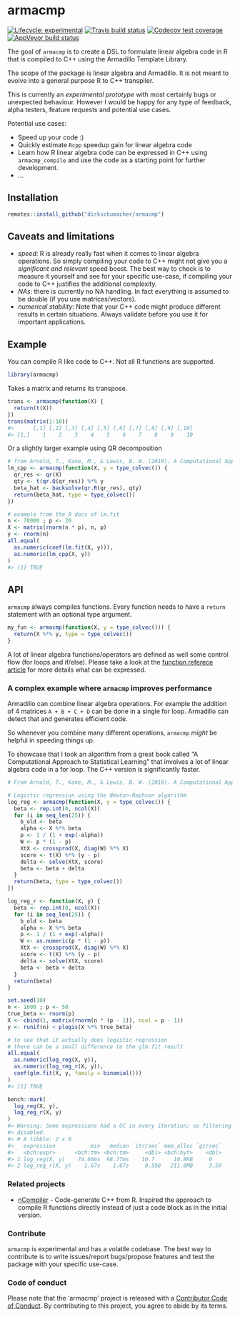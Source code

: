 
<!-- README.md is generated from README.Rmd. Please edit that file -->

# armacmp

<!-- badges: start -->

[![Lifecycle:
experimental](https://img.shields.io/badge/lifecycle-experimental-orange.svg)](https://www.tidyverse.org/lifecycle/#experimental)
[![Travis build
status](https://travis-ci.org/dirkschumacher/armacmp.svg?branch=master)](https://travis-ci.org/dirkschumacher/armacmp)
[![Codecov test
coverage](https://codecov.io/gh/dirkschumacher/armacmp/branch/master/graph/badge.svg)](https://codecov.io/gh/dirkschumacher/armacmp?branch=master)
[![AppVeyor build
status](https://ci.appveyor.com/api/projects/status/github/dirkschumacher/armacmp?branch=master&svg=true)](https://ci.appveyor.com/project/dirkschumacher/armacmp)
<!-- badges: end -->

The goal of `armacmp` is to create a DSL to formulate linear algebra
code in R that is compiled to C++ using the Armadillo Template Library.

The scope of the package is linear algebra and Armadillo. It is not
meant to evolve into a general purpose R to C++ transpiler.

This is currently an *experimental prototype* with most certainly bugs
or unexpected behaviour. However I would be happy for any type of
feedback, alpha testers, feature requests and potential use cases.

Potential use cases:

  - Speed up your code :)
  - Quickly estimate `Rcpp` speedup gain for linear algebra code
  - Learn how R linear algebra code can be expressed in C++ using
    `armacmp_compile` and use the code as a starting point for further
    development.
  - …

## Installation

``` r
remotes::install_github("dirkschumacher/armacmp")
```

## Caveats and limitations

  - *speed*: R is already really fast when it comes to linear algebra
    operations. So simply compiling your code to C++ might not give you
    a *significant and relevant* speed boost. The best way to check is
    to measure it yourself and see for your specific use-case, if
    compiling your code to C++ justifies the additional complexity.
  - *NAs*: there is currently no NA handling. In fact everything is
    assumed to be double (if you use matrices/vectors).
  - *numerical stability*: Note that your C++ code might produce
    different results in certain situations. Always validate before you
    use it for important applications.

## Example

You can compile R like code to C++. Not all R functions are supported.

``` r
library(armacmp)
```

Takes a matrix and returns its transpose.

``` r
trans <- armacmp(function(X) {
  return(t(X))
})
trans(matrix(1:10))
#>      [,1] [,2] [,3] [,4] [,5] [,6] [,7] [,8] [,9] [,10]
#> [1,]    1    2    3    4    5    6    7    8    9    10
```

Or a slightly larger example using QR decomposition

``` r
# from Arnold, T., Kane, M., & Lewis, B. W. (2019). A Computational Approach to Statistical Learning. CRC Press.
lm_cpp <- armacmp(function(X, y = type_colvec()) {
  qr_res <- qr(X)
  qty <- t(qr.Q(qr_res)) %*% y
  beta_hat <- backsolve(qr.R(qr_res), qty)
  return(beta_hat, type = type_colvec())
})

# example from the R docs of lm.fit
n <- 70000 ; p <- 20
X <- matrix(rnorm(n * p), n, p) 
y <- rnorm(n)
all.equal(
  as.numeric(coef(lm.fit(X, y))),
  as.numeric(lm_cpp(X, y))
)
#> [1] TRUE
```

## API

`armacmp` always compiles functions. Every function needs to have a
`return` statement with an optional type argument.

``` r
my_fun <- armacmp(function(X, y = type_colvec())) {
  return(X %*% y, type = type_colvec())
}
```

A lot of linear algebra functions/operators are defined as well some
control flow (for loops and if/else). Please take a look at the
[function referece
article](https://dirkschumacher.github.io/armacmp/articles/function-reference.html)
for more details what can be expressed.

### A complex example where `armacmp` improves performance

Armadillo can combine linear algebra operations. For example the
addition of 4 matrices `A + B + C + D` can be done in a single for loop.
Armadillo can detect that and generates efficient code.

So whenever you combine many different operations, `armacmp` *might* be
helpful in speeding things up.

To showcase that I took an algorithm from a great book called “A
Computational Approach to Statistical Learning” that involves a lot of
linear algebra code in a for loop. The C++ version is significantly
faster.

``` r
# From Arnold, T., Kane, M., & Lewis, B. W. (2019). A Computational Approach to Statistical Learning. CRC Press.

# Logistic regression using the Newton-Raphson algorithm
log_reg <- armacmp(function(X, y = type_colvec()) {
  beta <- rep.int(0, ncol(X))
  for (i in seq_len(25)) {
    b_old <- beta
    alpha <- X %*% beta
    p <- 1 / (1 + exp(-alpha))
    W <- p * (1 - p)
    XtX <- crossprod(X, diag(W) %*% X)
    score <- t(X) %*% (y - p)
    delta <- solve(XtX, score)
    beta <- beta + delta
  }
  return(beta, type = type_colvec())
})

log_reg_r <- function(X, y) {
  beta <- rep.int(0, ncol(X))
  for (i in seq_len(25)) {
    b_old <- beta
    alpha <- X %*% beta
    p <- 1 / (1 + exp(-alpha))
    W <- as.numeric(p * (1 - p))
    XtX <- crossprod(X, diag(W) %*% X)
    score <- t(X) %*% (y - p)
    delta <- solve(XtX, score)
    beta <- beta + delta
  }
  return(beta)
}

set.seed(10)
n <- 1000 ; p <- 50
true_beta <- rnorm(p)
X <- cbind(1, matrix(rnorm(n * (p - 1)), ncol = p - 1))
y <- runif(n) < plogis(X %*% true_beta)

# to see that it actually does logistic regression
# there can be a small difference to the glm.fit result
all.equal(
  as.numeric(log_reg(X, y)),
  as.numeric(log_reg_r(X, y)),
  coef(glm.fit(X, y, family = binomial()))
)
#> [1] TRUE

bench::mark(
  log_reg(X, y),
  log_reg_r(X, y)
)
#> Warning: Some expressions had a GC in every iteration; so filtering is
#> disabled.
#> # A tibble: 2 x 6
#>   expression           min   median `itr/sec` mem_alloc `gc/sec`
#>   <bch:expr>      <bch:tm> <bch:tm>     <dbl> <bch:byt>    <dbl>
#> 1 log_reg(X, y)    74.66ms  98.77ms    10.7      10.8KB     0   
#> 2 log_reg_r(X, y)    1.67s    1.67s     0.598   211.8MB     3.59
```

### Related projects

  - [nCompiler](https://github.com/nimble-dev/nCompiler) - Code-generate
    C++ from R. Inspired the approach to compile R functions directly
    instead of just a code block as in the initial version.

### Contribute

`armacmp` is experimental and has a volatile codebase. The best way to
contribute is to write issues/report bugs/propose features and test the
package with your specific use-case.

### Code of conduct

Please note that the ‘armacmp’ project is released with a [Contributor
Code of Conduct](CODE_OF_CONDUCT.md). By contributing to this project,
you agree to abide by its terms.
